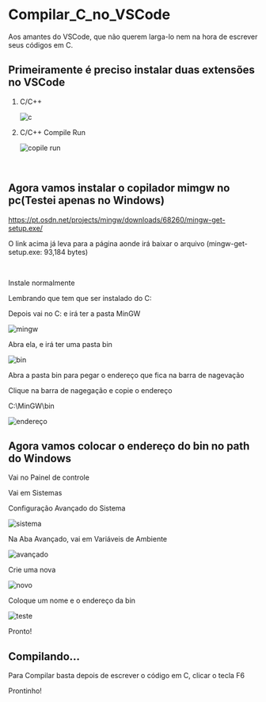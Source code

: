 # Compilar_C_no_VSCode
Aos amantes do  VSCode, que não querem larga-lo nem na hora de escrever seus códigos em C.

## Primeiramente é preciso instalar duas extensões no VSCode
<ol>
  <li>C/C++</li>
  
  ![c](https://user-images.githubusercontent.com/48113700/71306763-6fd44a80-23c3-11ea-95b2-60b56ffeaf22.jpg)
  <li>C/C++ Compile Run</li>

  ![copile run](https://user-images.githubusercontent.com/48113700/71306791-c6da1f80-23c3-11ea-9309-13dd65ae8945.jpg)
</ol>

<br>

## Agora vamos instalar o copilador mimgw no pc(Testei apenas no Windows)

https://pt.osdn.net/projects/mingw/downloads/68260/mingw-get-setup.exe/
<p>O link acima já leva para a página aonde irá baixar o arquivo (mingw-get-setup.exe: 93,184 bytes)</p>
<br>
<p>Instale normalmente</p>
<p>Lembrando que tem que ser instalado do C:</p>
<p>Depois vai no C: e irá ter a pasta MinGW </p>

![mingw](https://user-images.githubusercontent.com/48113700/71306853-c1c9a000-23c4-11ea-84ad-2ced3b59cdf4.jpg)

<p>Abra ela, e irá ter uma pasta bin </p>

![bin](https://user-images.githubusercontent.com/48113700/71306883-41f00580-23c5-11ea-94f8-e4bfbf5af472.jpg)
<p>Abra a pasta bin para pegar o endereço que fica na barra de nagevação </p>
<p>Clique na barra de nagegação e copie o endereço</p>
<p>C:\MinGW\bin</p>

![endereço](https://user-images.githubusercontent.com/48113700/71306893-63e98800-23c5-11ea-9b96-3f16b59596da.jpg)


## Agora vamos colocar  o endereço do bin no path do Windows
<p>Vai no Painel de controle </p>
<p>Vai em Sistemas</p>
<p>Configuração Avançado do Sistema</p>

![sistema](https://user-images.githubusercontent.com/48113700/71306954-4a950b80-23c6-11ea-8e5e-a5e5e57fd541.jpg)

<p>Na Aba Avançado, vai em Variáveis de Ambiente</p>

![avançado](https://user-images.githubusercontent.com/48113700/71306988-b4151a00-23c6-11ea-8024-e36ad72efb3e.jpg)

<p>Crie uma nova </p>

![novo](https://user-images.githubusercontent.com/48113700/71307038-7bc20b80-23c7-11ea-9533-429a710adf91.jpg)


<p>Coloque um nome e o endereço da bin</p>

![teste](https://user-images.githubusercontent.com/48113700/71307091-cd6a9600-23c7-11ea-97ab-ee6a66a7e84e.jpg)

<p>Pronto!</p>


## Compilando...

<p>Para Compilar basta depois de escrever o código em C, clicar o tecla F6 </p>

<p>Prontinho! </p>
